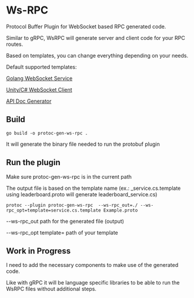 # Ws-RPC

Protocol Buffer Plugin for WebSocket based RPC generated code.

Similar to gRPC, WsRPC will generate server and client code for your RPC routes.

Based on templates, you can change everything depending on your needs.

Default supported templates:

[Golang WebSocket Service](./templates/_wsrpc.pb.go.template)

[Unity/C# WebSocket Client](./templates/_client.pb.cs.template)

[API Doc Generator](./templates/_doc.pb.js.template)


## Build
```
go build -o protoc-gen-ws-rpc .
```
It will generate the binary file needed to run the protobuf plugin

## Run the plugin
Make sure protoc-gen-ws-rpc is in the current path

The output file is based on the template name (ex.: _service.cs.template using leaderboard.proto will generate leaderboard_service.cs)

```
protoc --plugin protoc-gen-ws-rpc  --ws-rpc_out=./ --ws-rpc_opt=template=service.cs.template Example.proto
```
--ws-rpc_out    path for the generated file (output)

--ws-rpc_opt    template= path of your template 

## Work in Progress

I need to add the necessary components to make use of the generated code.

Like with gRPC it will be language specific libraries to be able to run the WsRPC files without additional steps.
